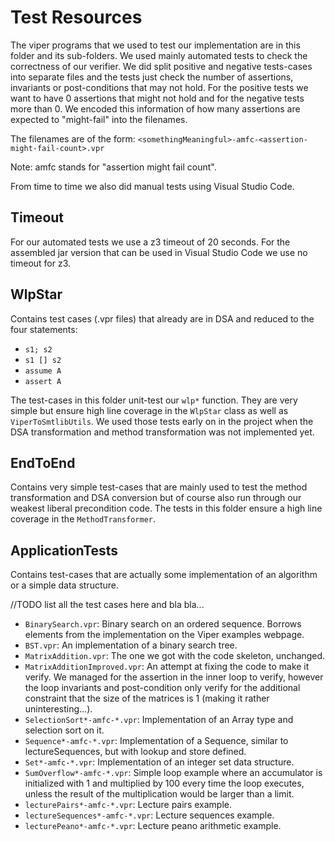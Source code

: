 Test Resources
==============

The viper programs that we used to test our implementation are in this folder and its sub-folders.
We used mainly automated tests to check the correctness of our verifier.
We did split positive and negative tests-cases into separate files and the tests just check the number of assertions,
invariants or post-conditions that may not hold.
For the positive tests we want to have 0 assertions that might not hold and for the negative tests more than 0.
We encoded this information of how many assertions are expected to "might-fail" into the filenames.

The filenames are of the form:
``<somethingMeaningful>-amfc-<assertion-might-fail-count>.vpr``

Note: amfc stands for "assertion might fail count".

From time to time we also did manual tests using Visual Studio Code.

Timeout
-------

For our automated tests we use a z3 timeout of 20 seconds. For the assembled jar version that can be used in Visual
Studio Code we use no timeout for z3.

WlpStar
-------

Contains test cases (.vpr files) that already are in DSA and reduced to the four statements:
* ``s1; s2``
* ``s1 [] s2``
* ``assume A``
* ``assert A``

The test-cases in this folder unit-test our ``wlp*`` function. They are very simple but ensure high line coverage in
the ``WlpStar`` class as well as ``ViperToSmtlibUtils``.
We used those tests early on in the project when the DSA transformation and method transformation was not implemented
yet.

EndToEnd
--------

Contains very simple test-cases that are mainly used to test the method transformation and DSA conversion but of course
also run through our weakest liberal precondition code.
The tests in this folder ensure a high line coverage in the ``MethodTransformer``.

ApplicationTests
----------------

Contains test-cases that are actually some implementation of an algorithm or a simple data structure.

//TODO list all the test cases here and bla bla...
* ``BinarySearch.vpr``: Binary search on an ordered sequence. Borrows elements
from the implementation on the Viper examples webpage.
* ``BST.vpr``: An implementation of a binary search tree.
* ``MatrixAddition.vpr``: The one we got with the code skeleton, unchanged.
* ``MatrixAdditionImproved.vpr``: An attempt at fixing the code to make
it verify. We managed for the assertion in the inner loop to verify,
however the loop invariants and post-condition only verify for the additional
constraint that the size of the matrices is 1 (making it rather
uninteresting...).
* ``SelectionSort*-amfc-*.vpr``: Implementation of an Array type and selection sort on it.
* ``Sequence*-amfc-*.vpr``: Implementation of a Sequence, similar to lectureSequences, but with lookup and store
defined.
* ``Set*-amfc-*.vpr``: Implementation of an integer set data structure.
* ``SumOverflow*-amfc-*.vpr``: Simple loop example where an accumulator is initialized with 1 and multiplied by 100
every time the loop executes, unless the result of the multiplication would be larger than a limit.
* ``lecturePairs*-amfc-*.vpr``: Lecture pairs example.
* ``lectureSequences*-amfc-*.vpr``: Lecture sequences example.
* ``lecturePeano*-amfc-*.vpr``: Lecture peano arithmetic example.
